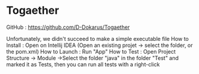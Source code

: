# Togaether
GitHub : https://github.com/D-Dokarus/Togaether

Unfortunately, we didn't succeed to make a simple executable file
How to Install : Open on Intellij IDEA (Open an existing projet -> select the folder, or the pom.xml)
How to Launch : Run "App"
How to Test : Open Project Structure -> Module ->Select the folder "java" in the folder "Test" and marked it as Tests, then you can run all tests with a right-click
